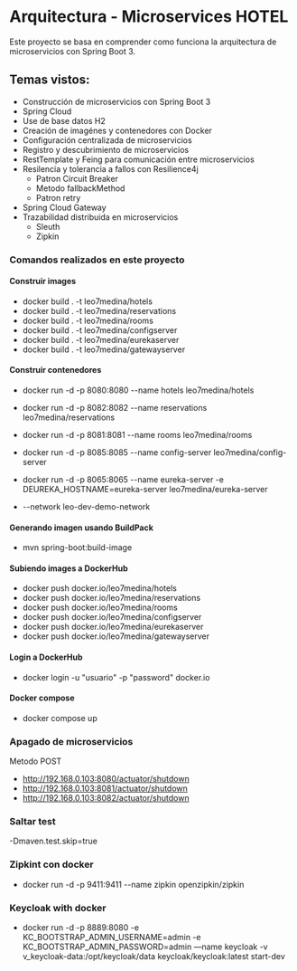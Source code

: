 # Arquitectura - Microservices HOTEL

Este proyecto se basa en comprender como funciona la arquitectura de microservicios con Spring Boot 3.


## Temas vistos:
- Construcción de microservicios con Spring Boot 3
- Spring Cloud
- Use de base datos H2
- Creación de imagénes y contenedores con Docker
- Configuración centralizada de microservicios
- Registro y descubrimiento de microservicios
- RestTemplate y Feing para comunicación entre microservicios
- Resilencia y tolerancia a fallos con Resilience4j
  - Patron Circuit Breaker
  - Metodo fallbackMethod
  - Patron retry
- Spring Cloud Gateway
- Trazabilidad distribuida en microservicios
  - Sleuth
  - Zipkin

### Comandos realizados en este proyecto

#### Construir images
- docker build . -t leo7medina/hotels
- docker build . -t leo7medina/reservations
- docker build . -t leo7medina/rooms
- docker build . -t leo7medina/configserver
- docker build . -t leo7medina/eurekaserver
- docker build . -t leo7medina/gatewayserver

#### Construir contenedores
- docker run -d -p 8080:8080 --name hotels leo7medina/hotels
- docker run -d -p 8082:8082 --name reservations leo7medina/reservations
- docker run -d -p 8081:8081 --name rooms leo7medina/rooms
- docker run -d -p 8085:8085 --name config-server leo7medina/config-server
- docker run -d -p 8065:8065 --name eureka-server -e DEUREKA_HOSTNAME=eureka-server leo7medina/eureka-server

- --network leo-dev-demo-network

#### Generando imagen usando BuildPack
- mvn spring-boot:build-image

#### Subiendo images a DockerHub
- docker push docker.io/leo7medina/hotels
- docker push docker.io/leo7medina/reservations
- docker push docker.io/leo7medina/rooms
- docker push docker.io/leo7medina/configserver
- docker push docker.io/leo7medina/eurekaserver
- docker push docker.io/leo7medina/gatewayserver

#### Login a DockerHub
- docker login -u "usuario" -p "password" docker.io

#### Docker compose
- docker compose up


### Apagado de microservicios
Metodo POST
- http://192.168.0.103:8080/actuator/shutdown
- http://192.168.0.103:8081/actuator/shutdown
- http://192.168.0.103:8082/actuator/shutdown

### Saltar test
-Dmaven.test.skip=true

### Zipkint con docker
- docker run -d -p 9411:9411 --name zipkin openzipkin/zipkin

### Keycloak with docker
- docker run -d -p 8889:8080 -e KC_BOOTSTRAP_ADMIN_USERNAME=admin -e KC_BOOTSTRAP_ADMIN_PASSWORD=admin —name keycloak -v v_keycloak-data:/opt/keycloak/data keycloak/keycloak:latest start-dev
